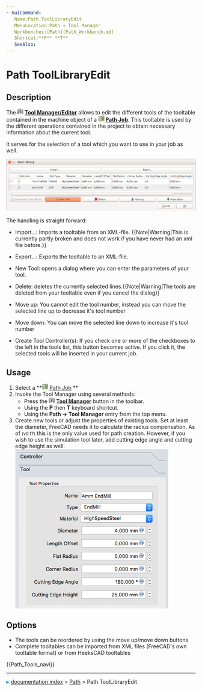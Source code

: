 ```yaml
---
- GuiCommand:
   Name:Path ToolLibraryEdit
   MenuLocation:Path → Tool Manager
   Workbenches:[Path](Path_Workbench.md)
   Shortcut:**P** **T**
   SeeAlso:
---
```


# Path ToolLibraryEdit

## Description

The **<img src="images/Path_ToolLibraryEdit.svg" width=16px> [Tool Manager/Editor](Path_ToolLibraryEdit.md)** allows to edit the different tools of the tooltable contained in the machine object of a **<img src="images/Path_Job.svg" width=16px> [Path Job](Path_Job.md)**. This tooltable is used by the different operations contained in the project to obtain necessary information about the current tool.

It serves for the selection of a tool which you want to use in your job as well.

 ![](images/Path-Tooltable.png ) 

The handling is straight forward:

-   Import\...: Imports a tooltable from an XML-file. {{Note|Warning|This is currently partly broken and does not work if you have never had an xml file before.}}
-   Export\...: Exports the tooltable to an XML-file.
-   New Tool: opens a dialog where you can enter the parameters of your tool.
-   Delete: deletes the currently selected lines.{{Note|Warning|The tools are deleted from your tooltable even if you cancel the dialog}}
-   Move up: You cannot edit the tool number, instead you can move the selected line up to decrease it\'s tool number
-   Move down: You can move the selected line down to increase it\'s tool number

-   Create Tool Controller(s): If you check one or more of the checkboxes to the left in the tools list, this button becomes active. If you click it, the selected tools will be inserted in your current job.

## Usage

1.  Select a **<img src="images/Path_Job.svg" width=16px> [Path Job](Path_Job.md)
**
2.  Invoke the Tool Manager using several methods:
    -   Press the **<img src="images/Path_ToolLibraryEdit.svg" width=16px> [Tool Manager](Path_ToolLibraryEdit.md)** button in the toolbar.
    -   Using the **P** then **T** keyboard shortcut.
    -   Using the **Path → Tool Manager** entry from the top menu.
3.  Create new tools or adjust the properties of existing tools.
    Set at least the diameter, FreeCAD needs it to calculate the radius compensation. As of <small>(v0.17)</small>  this is the only value used for path creation. However, if you wish to use the simulation tool later, add cutting edge angle and cutting edge height as well.
    ![](images/Path-ToolAdd.gif )

## Options

-   The tools can be reordered by using the move up/move down buttons
-   Complete tooltables can be imported from XML files (FreeCAD\'s own tooltable format) or from HeeksCAD tooltables




 {{Path_Tools_navi}}



---
![](images/Right_arrow.png) [documentation index](../README.md) > [Path](Path_Workbench.md) > Path ToolLibraryEdit
